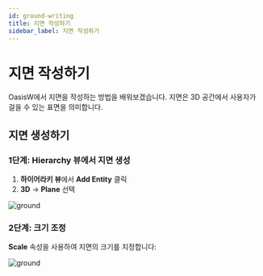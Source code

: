 ```yaml
---
id: ground-writing
title: 지면 작성하기
sidebar_label: 지면 작성하기
---
```


# 지면 작성하기

OasisW에서 지면을 작성하는 방법을 배워보겠습니다. 지면은 3D 공간에서 사용자가 걸을 수 있는 표면을 의미합니다.

## 지면 생성하기

### 1단계: Hierarchy 뷰에서 지면 생성

1. **하이어라키 뷰**에서 **Add Entity** 클릭
2. **3D** → **Plane** 선택

![ground](/img/tutorial/2_1.png)

### 2단계: 크기 조정

**Scale** 속성을 사용하여 지면의 크기를 지정합니다:

![ground](/img/tutorial/2_2.png)


